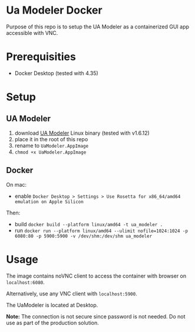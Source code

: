 # Ua Modeler Docker

Purpose of this repo is to setup the UA Modeler as a containerized GUI app accessible with VNC.

# Prerequisities

- Docker Desktop (tested with 4.35)

# Setup

## UA Modeler

1) download [UA Modeler](https://www.unified-automation.com/fileadmin/files/development/uamodeler/uamodeler-bin-linux-x86_64-1.6.12-534.AppImage.zip) Linux binary (tested with v1.6.12)
2) place it in the root of this repo
3) rename to `UaModeler.AppImage`
4) `chmod +x UaModeler.AppImage`

## Docker

On mac:
- enable `Docker Desktop > Settings > Use Rosetta for x86_64/amd64 emulation on Apple Silicon`

Then:
- build `docker build --platform linux/amd64 -t ua_modeler .`
- run `docker run --platform linux/amd64 --ulimit nofile=1024:1024 -p 6080:80 -p 5900:5900 -v /dev/shm:/dev/shm ua_modeler`

# Usage

The image contains noVNC client to access the container with browser on `localhost:6080`.

Alternatively, use any VNC client with `localhost:5900`.

The UaModeler is located at Desktop.

__Note:__ The connection is not secure since password is not needed. Do not use as part of the production solution.


